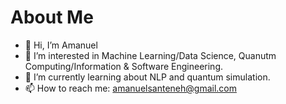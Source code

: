 # About Me
- 👋 Hi, I’m Amanuel
- 🔭 I’m interested in Machine Learning/Data Science, Quanutm Computing/Information & Software Engineering.
- 🌱 I’m currently learning about NLP and quantum simulation.
- 📫 How to reach me: amanuelsanteneh@gmail.com

